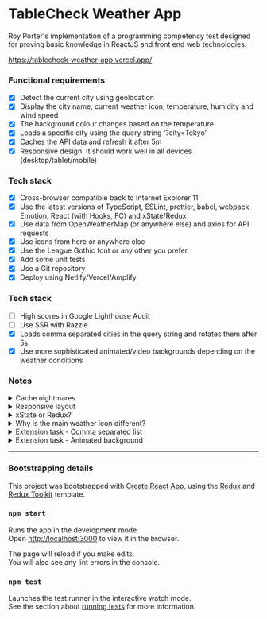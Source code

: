 # TableCheck Weather App
Roy Porter's implementation of a programming competency test designed for proving basic knowledge in ReactJS and front end web technologies.

https://tablecheck-weather-app.vercel.app/

### Functional requirements

- [x] Detect the current city using geolocation
- [x] Display the city name, current weather icon, temperature, humidity and wind speed
- [x] The background colour changes based on the temperature
- [x] Loads a specific city using the query string ‘?city=Tokyo’
- [x] Caches the API data and refresh it after 5m
- [x] Responsive design. It should work well in all devices (desktop/tablet/mobile)

### Tech stack

- [x] Cross-browser compatible back to Internet Explorer 11
- [x] Use the latest versions of TypeScript, ESLint, prettier, babel, webpack, Emotion, React (with Hooks, FC) and xState/Redux
- [x] Use data from OpenWeatherMap (or anywhere else) and axios for API requests
- [x] Use icons from here or anywhere else
- [x] Use the League Gothic font or any other you prefer
- [x] Add some unit tests
- [x] Use a Git repository
- [x] Deploy using Netlify/Vercel/Amplify

### Tech stack

- [ ] High scores in Google Lighthouse Audit
- [ ] Use SSR with Razzle
- [x] Loads comma separated cities in the query string and rotates them after 5s
- [x] Use more sophisticated animated/video backgrounds depending on the weather conditions

### Notes

<details>
  <summary>Cache nightmares</summary>
  <p>
Encountered a bug in the library Axios Cache Adapter which meant Axios was not using the cache, even though I explicity set it to. Problem was eventually resolved after searching for a solution on the GitHub repo's known issues.
  </p>
</details>
<details>
  <summary>Responsive layout</summary>
  <p>
Using basic Flexbox layout principles to create a stretchy interface. If an alternative design was supplied for desktop, maybe media queries would be appropriate.
  </p>
</details>
<details>
  <summary>xState or Redux?</summary>
  <p>
I used Redux for my state management solution, as it's something I have familiarity with. If I were to redo the project, I would implement 'thunk middleware' for completing HTTP requests amidst actions. My own promise based solution caused more trouble for me in the long run.
  </p>
</details>
<details>
  <summary>Why is the main weather icon different?</summary>
  <p>
I used icons from the provided icon library, however I chose to use the main image provided by the OpenWeatherMaps API because they looked quite stylish and gave more variety (snow, mist, even hurricanes - very cool!)
  </p>
</details>
<details>
  <summary>Extension task - Comma separated list</summary>
  <p>
    I added the cities from the URL parameters (using Query String library) and the currently viewed city to the Redux store. Every 5 seconds I dispatch a Redux action to make the next city in the list the current city, which would trigger an action to retrieve data from the API, update the store, and hence the view.
  </p>
</details>
<details>
  <summary>Extension task - Animated background</summary>
  <p>
    I utilised Particles.JS, a javascript library for simulating particles. I hand crafted some particle simulations resembling weather effects using particle.js's online generation tool, and fed the configurations into the ReactJS compatible library React TSParticles.
  </p>
</details>

___

### Bootstrapping details

This project was bootstrapped with [Create React App](https://github.com/facebook/create-react-app), using the [Redux](https://redux.js.org/) and [Redux Toolkit](https://redux-toolkit.js.org/) template.

### `npm start`

Runs the app in the development mode.<br />
Open [http://localhost:3000](http://localhost:3000) to view it in the browser.

The page will reload if you make edits.<br />
You will also see any lint errors in the console.

### `npm test`

Launches the test runner in the interactive watch mode.<br />
See the section about [running tests](https://facebook.github.io/create-react-app/docs/running-tests) for more information.

